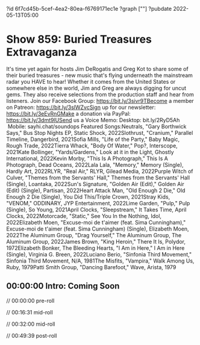 ?id 6f7cd45b-5cef-4ea2-80ea-f6769171ec1e
?graph [""]
?pubdate 2022-05-13T05:00

# Show 859: Buried Treasures Extravaganza

It's time yet again for hosts Jim DeRogatis and Greg Kot to share some of their buried treasures - new music that's flying underneath the mainstream radar you HAVE to hear! Whether it comes from the United States or somewhere else in the world, Jim and Greg are always digging for uncut gems. They also receive selections from the production staff and hear from listeners. Join our Facebook Group: https://bit.ly/3sivr9TBecome a member on Patreon: https://bit.ly/3slWZvcSign up for our newsletter: https://bit.ly/3eEvRnGMake a donation via PayPal: https://bit.ly/3dmt9lUSend us a Voice Memo: Desktop: bit.ly/2RyD5Ah  Mobile: sayhi.chat/soundops Featured Songs:Neutrals, "Gary Borthwick Says," Bus Stop Nights EP, Static Shock, 2022Slothrust, "Cranium," Parallel Timeline, Dangerbird, 2021Sofia Mills, "Life of the Party," Baby Magic, Rough Trade, 2022Tierra Whack, "Body Of Water," Pop?, Interscope, 2021Kate Bollinger, "Yards/Gardens," Look at it in the Light, Ghostly International, 2022Kevin Morby, "This Is A Photograph," This Is A Photograph, Dead Oceans, 2022Lala Lala, "Memory," Memory (Single), Hardly Art, 2022RLYR, "Real Air," RLYR, Gilead Media, 2022Purple Witch of Culver, "Themes from the Servants' Hall," Themes from the Servants' Hall (Single), Loantaka, 2022Sun's Signature, "Golden Air (Edit)," Golden Air (Edit) (Single), Partisan, 2022Heart Attack Man, "Old Enough 2 Die," Old Enough 2 Die (Single), You Did This/Triple Crown, 2021Stray Kids, "VENOM," ODDINARY, JYP Entertainment, 2022Lime Garden, "Pulp," Pulp (Single), So Young, 2021April Clocks, "Sleepstream," It Takes Time, April Clocks, 2022Motorcade, "Static," See You In the Nothing, Idol, 2022Elizabeth Moen, "Excuse-moi de t'aimer (feat. Sima Cunningham)," Excuse-moi de t'aimer (feat. Sima Cunningham) (Single), Elizabeth Moen, 2022The Aluminum Group, "Drag Yourself," The Aluminum Group, The Aluminum Group, 2022James Brown, "King Heroin," There It Is, Polydor, 1972Elizabeth Bonker, The Bleeding Hearts, "I Am in Here," I Am in Here (Single), Virginia G. Breen, 2022Luciano Berio, "Sinfonia Third Movement," Sinfonia Third Movement, N/A, 1981The Misfits, "Vampira," Walk Among Us, Ruby, 1979Patti Smith Group, "Dancing Barefoot," Wave, Arista, 1979

## 00:00:00 Intro: Coming Soon

// 00:00:00 pre-roll

// 00:16:31 mid-roll

// 00:32:00 mid-roll

// 00:49:39 post-roll
